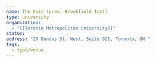```yaml
---
name: The Dais (prev. Brookfield Inst)
type: university
organization:
  - "[[Toronto Metropolitan University]]"
status:
address: "20 Dundas St. West, Suite 921, Toronto, ON "
tags:
  - type/venue
---
```

